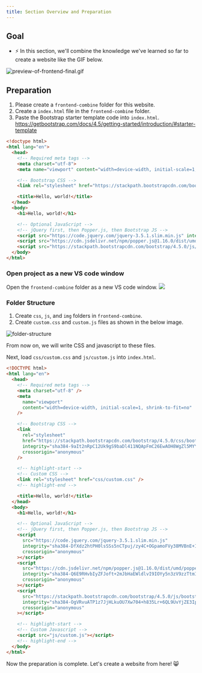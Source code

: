 ```yaml
---
title: Section Overview and Preparation
---
```



## Goal
- ⚡ In this section, we'll combine the knowledge we've learned so far to create a website like the GIF below.

![preview-of-frontend-final.gif](https://coderhackers-1304676641.cos.ap-tokyo.myqcloud.com/docs/img/20200507_214000.gif)


## Preparation

1. Please create a `frontend-combine` folder for this website.
2. Create a `index.html` file in the `frontend-combine` folder.
3. Paste the Bootstrap starter template code into `index.html`.
https://getbootstrap.com/docs/4.5/getting-started/introduction/#starter-template


```html title="frontend-combine/index.html"
<!doctype html>
<html lang="en">
  <head>
    <!-- Required meta tags -->
    <meta charset="utf-8">
    <meta name="viewport" content="width=device-width, initial-scale=1, shrink-to-fit=no">

    <!-- Bootstrap CSS -->
    <link rel="stylesheet" href="https://stackpath.bootstrapcdn.com/bootstrap/4.5.0/css/bootstrap.min.css" integrity="sha384-9aIt2nRpC12Uk9gS9baDl411NQApFmC26EwAOH8WgZl5MYYxFfc+NcPb1dKGj7Sk" crossorigin="anonymous">

    <title>Hello, world!</title>
  </head>
  <body>
    <h1>Hello, world!</h1>

    <!-- Optional JavaScript -->
    <!-- jQuery first, then Popper.js, then Bootstrap JS -->
    <script src="https://code.jquery.com/jquery-3.5.1.slim.min.js" integrity="sha384-DfXdz2htPH0lsSSs5nCTpuj/zy4C+OGpamoFVy38MVBnE+IbbVYUew+OrCXaRkfj" crossorigin="anonymous"></script>
    <script src="https://cdn.jsdelivr.net/npm/popper.js@1.16.0/dist/umd/popper.min.js" integrity="sha384-Q6E9RHvbIyZFJoft+2mJbHaEWldlvI9IOYy5n3zV9zzTtmI3UksdQRVvoxMfooAo" crossorigin="anonymous"></script>
    <script src="https://stackpath.bootstrapcdn.com/bootstrap/4.5.0/js/bootstrap.min.js" integrity="sha384-OgVRvuATP1z7JjHLkuOU7Xw704+h835Lr+6QL9UvYjZE3Ipu6Tp75j7Bh/kR0JKI" crossorigin="anonymous"></script>
  </body>
</html>
```

### Open project as a new VS code window
Open the `frontend-combine` folder as a new VS code window.
![](https://coderhackers-1304676641.cos.ap-tokyo.myqcloud.com/20200602_235337.gif)

### Folder Structure

1. Create `css`, `js`, and `img` folders in `frontend-combine`.
2. Create `custom.css` and `custom.js` files as shown in the below image.

![folder-structure](https://coderhackers-1304676641.cos.ap-tokyo.myqcloud.com/docs/img/2020-05-03-23-20-58.png)

From now on, we will write CSS and javascript to these files.

Next, load `css/custom.css` and `js/custom.js` into `index.html`.

```html title="index.html"
<!DOCTYPE html>
<html lang="en">
  <head>
    <!-- Required meta tags -->
    <meta charset="utf-8" />
    <meta
      name="viewport"
      content="width=device-width, initial-scale=1, shrink-to-fit=no"
    />

    <!-- Bootstrap CSS -->
    <link
      rel="stylesheet"
      href="https://stackpath.bootstrapcdn.com/bootstrap/4.5.0/css/bootstrap.min.css"
      integrity="sha384-9aIt2nRpC12Uk9gS9baDl411NQApFmC26EwAOH8WgZl5MYYxFfc+NcPb1dKGj7Sk"
      crossorigin="anonymous"
    />

    <!-- highlight-start -->
    <!-- Custom CSS -->
    <link rel="stylesheet" href="css/custom.css" />
    <!-- highlight-end -->

    <title>Hello, world!</title>
  </head>
  <body>
    <h1>Hello, world!</h1>

    <!-- Optional JavaScript -->
    <!-- jQuery first, then Popper.js, then Bootstrap JS -->
    <script
      src="https://code.jquery.com/jquery-3.5.1.slim.min.js"
      integrity="sha384-DfXdz2htPH0lsSSs5nCTpuj/zy4C+OGpamoFVy38MVBnE+IbbVYUew+OrCXaRkfj"
      crossorigin="anonymous"
    ></script>
    <script
      src="https://cdn.jsdelivr.net/npm/popper.js@1.16.0/dist/umd/popper.min.js"
      integrity="sha384-Q6E9RHvbIyZFJoft+2mJbHaEWldlvI9IOYy5n3zV9zzTtmI3UksdQRVvoxMfooAo"
      crossorigin="anonymous"
    ></script>
    <script
      src="https://stackpath.bootstrapcdn.com/bootstrap/4.5.0/js/bootstrap.min.js"
      integrity="sha384-OgVRvuATP1z7JjHLkuOU7Xw704+h835Lr+6QL9UvYjZE3Ipu6Tp75j7Bh/kR0JKI"
      crossorigin="anonymous"
    ></script>

    <!-- highlight-start -->
    <!-- Custom Javascript -->
    <script src="js/custom.js"></script>
    <!-- highlight-end -->
  </body>
</html>
```

Now the preparation is complete. Let's create a website from here! 😸